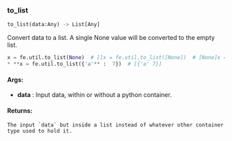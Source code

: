 

### to_list
```python
to_list(data:Any) -> List[Any]
```
Convert data to a list. A single None value will be converted to the empty list.
```python
x = fe.util.to_list(None)  # []x = fe.util.to_list([None])  # [None]x = fe.util.to_list(7)  # [7]x = fe.util.to_list([7, 8])  # [7,8]x = fe.util.to_list({7})  # [7]x = fe.util.to_list((7))  # [7]
* **x = fe.util.to_list({'a'** :  7})  # [{'a' 7}]
```

#### Args:

* **data** :  Input data, within or without a python container.

#### Returns:
    The input `data` but inside a list instead of whatever other container type used to hold it.